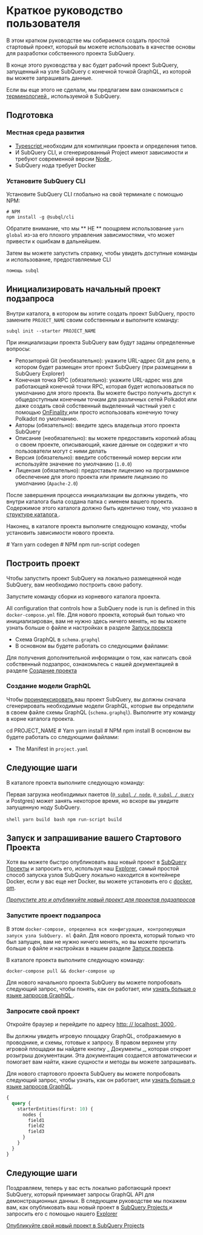 # Краткое руководство пользователя

В этом кратком руководстве мы собираемся создать простой стартовый проект, который вы можете использовать в качестве основы для разработки собственного проекта SubQuery.

В конце этого руководства у вас будет рабочий проект SubQuery, запущенный на узле SubQuery с конечной точкой GraphQL, из которой вы можете запрашивать данные.

Если вы еще этого не сделали, мы предлагаем вам ознакомиться с [ терминологией ](../#terminology), используемой в SubQuery.

## Подготовка

### Местная среда развития

- [ Typescript ](https://www.typescriptlang.org/) необходим для компиляции проекта и определения типов.
- И SubQuery CLI, и сгенерированный Project имеют зависимости и требуют современной версии [ Node ](https://nodejs.org/en/).
- SubQuery нода требует Docker

### Установите SubQuery CLI

Установите SubQuery CLI глобально на свой терминалe с помощью NPM:

```shell
# NPM
npm install -g @subql/cli
```

Обратите внимание, что мы ** НЕ ** поощряем использование `yarn global` из-за его плохого управления зависимостями, что может привести к ошибкам в дальнейшем.

Затем вы можете запустить справку, чтобы увидеть доступные команды и использование, предоставляемые CLI

```shell
помощь subql
```

## Инициализировать начальный проект подзапроса

Внутри каталога, в котором вы хотите создать проект SubQuery, просто замените `PROJECT_NAME` своим собственным и выполните команду:

```shell
subql init --starter PROJECT_NAME
```

При инициализации проекта SubQuery вам будут заданы определенные вопросы:

- Репозиторий Git (необязательно): укажите URL-адрес Git для репо, в котором будет размещен этот проект SubQuery (при размещении в SubQuery Explorer)
- Конечная точка RPC (обязательно): укажите URL-адрес wss для работающей конечной точки RPC, которая будет использоваться по умолчанию для этого проекта. Вы можете быстро получить доступ к общедоступным конечным точкам для различных сетей Polkadot или даже создать свой собственный выделенный частный узел с помощью [ OnFinality ](https://app.onfinality.io) или просто использовать конечную точку Polkadot по умолчанию.
- Авторы (обязательно): введите здесь владельца этого проекта SubQuery
- Описание (необязательно): вы можете предоставить короткий абзац о своем проекте, описывающий, какие данные он содержит и что пользователи могут с ними делать
- Версия (обязательно): введите собственный номер версии или используйте значение по умолчанию (`1.0.0`)
- Лицензия (обязательно): предоставьте лицензию на программное обеспечение для этого проекта или примите лицензию по умолчанию (`Apache-2.0`)

После завершения процесса инициализации вы должны увидеть, что внутри каталога была создана папка с именем вашего проекта. Содержимое этого каталога должно быть идентично тому, что указано в [ структуре каталога ](../create/introduction.md#directory-structure).

Наконец, в каталоге проекта выполните следующую команду, чтобы установить зависимости нового проекта.

<CodeGroup> # Yarn yarn codegen # NPM npm run-script codegen

## Построить проект

Чтобы запустить проект SubQuery на локально размещенной ноде SubQuery, вам необходимо построить свою работу.

Запустите команду сборки из корневого каталога проекта.

<CodeGroup> All configuration that controls how a SubQuery node is run is defined in this `docker-compose.yml` file. Для нового проекта, который был только что инициализирован, вам не нужно здесь ничего менять, но вы можете узнать больше о файле и настройках в разделе [ Запуск проекта ](../run/run.md)
- Схема GraphQL в  `schema.graphql`
- В основном вы будете работать со следующими файлами: </ul>

Для получения дополнительной информации о том, как написать свой собственный подзапрос, ознакомьтесь с нашей документацией в разделе [ Создание проекта ](../create/introduction.md)

### Создание модели GraphQL

Чтобы [ проиндексировать ](../run/run.md) ваш проект SubQuery, вы должны сначала сгенерировать необходимые модели GraphQL, которые вы определили в своем файле схемы GraphQL (`schema.graphql`). Выполните эту команду в корне каталога проекта.

<CodeGroup> cd PROJECT_NAME # Yarn yarn install # NPM npm install В основном вы будете работать со следующими файлами:

- The Manifest in `project.yaml`</p>

## Следующие шаги

В каталоге проекта выполните следующую команду:

Первая загрузка необходимых пакетов ([`@ subql / node`](https://www.npmjs.com/package/@subql/node), [`@ subql / query`](https://www.npmjs.com/package/@subql/query) и Postgres) может занять некоторое время, но вскоре вы увидите запущенную ноду SubQuery.

<CodeGroup> <CodeGroupItem title="YARN" active> ```shell yarn build ``` </CodeGroupItem>
<CodeGroupItem title="NPM"> ```bash npm run-script build ``` </CodeGroupItem> </CodeGroup>

## Запуск и запрашивание вашего Стартового Проекта

Хотя вы можете быстро опубликовать ваш новый проект в [SubQuery Проекты](https://project.subquery.network) и запросить его, используя наш [Explorer](https://explorer.subquery.network), самый простой способ запуска узлов SubQuery локально находится в контейнере Docker, если у вас еще нет Docker, вы можете установить его с [docker. om](https://docs.docker.com/get-docker/).

[_Пропустите это и опубликуйте новый проект для проектов подзапросов_](../publish/publish.md)

### Запустите проект подзапроса

В этом `docker-compose, определена вся конфигурация, контролирующая запуск узла SubQuery. ml` файл. Для нового проекта, который только что был запущен, вам не нужно ничего менять, но вы можете прочитать больше о файле и настройках в нашем разделе [Запуск проекта](../run/run.md).

В каталоге проекта выполните следующую команду:

```shell
docker-compose pull && docker-compose up
```

Для нового начального проекта SubQuery вы можете попробовать следующий запрос, чтобы понять, как он работает, или [ узнать больше о языке запросов GraphQL ](../query/graphql.md).

### Запросите свой проект

Откройте браузер и перейдите по адресу [ http: // localhost: 3000 ](http://localhost:3000).

Вы должны увидеть игровую площадку GraphQL, отображаемую в проводнике, и схемы, готовые к запросу. В правом верхнем углу игровой площадки вы найдете кнопку _ Документы _, которая откроет розыгрыш документации. Эта документация создается автоматически и помогает вам найти, какие сущности и методы вы можете запрашивать.

Для нового стартового проекта SubQuery вы можете попробовать следующий запрос, чтобы узнать, как он работает, или [узнать больше о языке запросов GraphQL](../query/graphql.md).

```graphql
{
  query {
    starterEntities(first: 10) {
      nodes {
        field1
        field2
        field3
      }
    }
  }
}
```

## Следующие шаги

Поздравляем, теперь у вас есть локально работающий проект SubQuery, который принимает запросы GraphQL API для демонстрационных данных. В следующем руководстве мы покажем вам, как опубликовать ваш новый проект в [ SubQuery Projects ](https://project.subquery.network) и запросить его с помощью нашего [ Explorer ](https://explorer.subquery.network)

[Опубликуйте свой новый проект в SubQuery Projects](../publish/publish.md)
